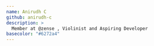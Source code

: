 ```yaml
---
name: Anirudh C
github: anirudh-c
description: >
  Member at @zense , Violinist and Aspiring Developer
basecolor: "#6272a4"
---
```

